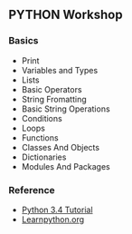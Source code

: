 
## PYTHON Workshop
### Basics
* Print
* Variables and Types
* Lists
* Basic Operators
* String Fromatting
* Basic String Operations
* Conditions
* Loops
* Functions
* Classes And Objects
* Dictionaries
* Modules And Packages

### Reference
+ [Python 3.4 Tutorial](https://docs.python.org/3.4/tutorial)
+  [Learnpython.org](http://www.learnpython.org/)
